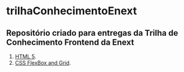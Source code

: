 # trilhaConhecimentoEnext

## Repositório criado para entregas da Trilha de Conhecimento Frontend da Enext

1. [HTML 5](https://pedro-samo.github.io/trilhaConhecimentoEnext/HTML5).
1. [CSS FlexBox and Grid](https://pedro-samo.github.io/trilhaConhecimentoEnext/FlexBoxAndGrid).

